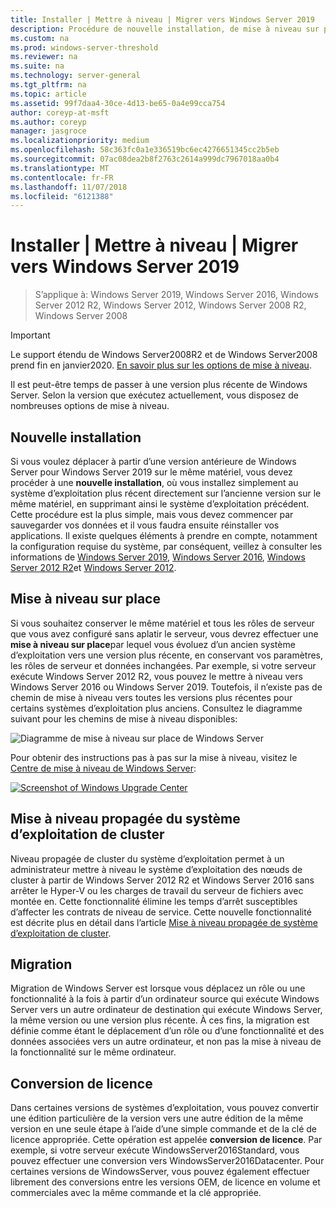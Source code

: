 ```yaml
---
title: Installer | Mettre à niveau | Migrer vers Windows Server 2019
description: Procédure de nouvelle installation, de mise à niveau sur place ou de migrer vers Windows Server 2019.
ms.custom: na
ms.prod: windows-server-threshold
ms.reviewer: na
ms.suite: na
ms.technology: server-general
ms.tgt_pltfrm: na
ms.topic: article
ms.assetid: 99f7daa4-30ce-4d13-be65-0a4e99cca754
author: coreyp-at-msft
ms.author: coreyp
manager: jasgroce
ms.localizationpriority: medium
ms.openlocfilehash: 58c363fc0a1e336519bc6ec4276651345cc2b5eb
ms.sourcegitcommit: 07ac08dea2b8f2763c2614a999dc7967018aa0b4
ms.translationtype: MT
ms.contentlocale: fr-FR
ms.lasthandoff: 11/07/2018
ms.locfileid: "6121388"
---
```

# Installer | Mettre à niveau | Migrer vers Windows Server 2019

>S’applique à: Windows Server 2019, Windows Server 2016, Windows Server 2012 R2, Windows Server 2012, Windows Server 2008 R2, Windows Server 2008

> [!IMPORTANT]
> Le support étendu de Windows Server2008R2 et de Windows Server2008 prend fin en janvier2020. [En savoir plus sur les options de mise à niveau](http://aka.ms/upgradecenter).

Il est peut-être temps de passer à une version plus récente de Windows Server. Selon la version que exécutez actuellement, vous disposez de nombreuses options de mise à niveau.

## Nouvelle installation
Si vous voulez déplacer à partir d’une version antérieure de Windows Server pour Windows Server 2019 sur le même matériel, vous devez procéder à une **nouvelle installation**, où vous installez simplement au système d’exploitation plus récent directement sur l’ancienne version sur le même matériel, en supprimant ainsi le système d’exploitation précédent. Cette procédure est la plus simple, mais vous devez commencer par sauvegarder vos données et il vous faudra ensuite réinstaller vos applications. Il existe quelques éléments à prendre en compte, notamment la configuration requise du système, par conséquent, veillez à consulter les informations de [Windows Server 2019](https://go.microsoft.com/fwlink/?linkid=2006124), [Windows Server 2016](https://go.microsoft.com/fwlink/?LinkID=825558), [Windows Server 2012 R2](https://technet.microsoft.com/library/dn303418)et [Windows Server 2012](https://technet.microsoft.com/library/jj134246.aspx).

## Mise à niveau sur place
Si vous souhaitez conserver le même matériel et tous les rôles de serveur que vous avez configuré sans aplatir le serveur, vous devrez effectuer une **mise à niveau sur place**par lequel vous évoluez d’un ancien système d’exploitation vers une version plus récente, en conservant vos paramètres, les rôles de serveur et données inchangées. Par exemple, si votre serveur exécute Windows Server 2012 R2, vous pouvez le mettre à niveau vers Windows Server 2016 ou Windows Server 2019. Toutefois, il n’existe pas de chemin de mise à niveau vers toutes les versions plus récentes pour certains systèmes d’exploitation plus anciens. Consultez le diagramme suivant pour les chemins de mise à niveau disponibles:

![Diagramme de mise à niveau sur place de Windows Server](media/upgrade-paths.png)

Pour obtenir des instructions pas à pas sur la mise à niveau, visitez le [Centre de mise à niveau de Windows Server](http://aka.ms/upgradecenter):

<a href="http://aka.ms/upgradecenter"><img src="media/upgrade-center.png" alt="Screenshot of Windows Upgrade Center" title="Centre de mise à niveau de Windows Server"></a>

## Mise à niveau propagée du système d’exploitation de cluster
Niveau propagée de cluster du système d’exploitation permet à un administrateur mettre à niveau le système d’exploitation des nœuds de cluster à partir de Windows Server 2012 R2 et Windows Server 2016 sans arrêter le Hyper-V ou les charges de travail du serveur de fichiers avec montée en. Cette fonctionnalité élimine les temps d’arrêt susceptibles d’affecter les contrats de niveau de service. Cette nouvelle fonctionnalité est décrite plus en détail dans l’article [Mise à niveau propagée de système d’exploitation de cluster](https://technet.microsoft.com/windows-server-docs/failover-clustering/cluster-operating-system-rolling-upgrade).

## Migration

Migration de Windows Server est lorsque vous déplacez un rôle ou une fonctionnalité à la fois à partir d’un ordinateur source qui exécute Windows Server vers un autre ordinateur de destination qui exécute Windows Server, la même version ou une version plus récente. À ces fins, la migration est définie comme étant le déplacement d’un rôle ou d’une fonctionnalité et des données associées vers un autre ordinateur, et non pas la mise à niveau de la fonctionnalité sur le même ordinateur. 

## Conversion de licence
Dans certaines versions de systèmes d’exploitation, vous pouvez convertir une édition particulière de la version vers une autre édition de la même version en une seule étape à l’aide d’une simple commande et de la clé de licence appropriée. Cette opération est appelée **conversion de licence**. Par exemple, si votre serveur exécute WindowsServer2016Standard, vous pouvez effectuer une conversion vers WindowsServer2016Datacenter. Pour certaines versions de WindowsServer, vous pouvez également effectuer librement des conversions entre les versions OEM, de licence en volume et commerciales avec la même commande et la clé appropriée.


 
 
